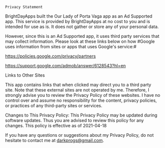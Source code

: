     Privacy Statement

   BrightDayApps built the Our Lady of Porta Vaga app as an Ad Supported app.
   This service is provided by BrightDayApps at no cost to you and is intended for use as is.
   It does not gather or store any of your personal data.

   However, since this is an Ad Supported app, it uses third party services that may
   collect information. Please look at these links below on how
   #Google uses information from sites or apps that uses Google's service:#

   https://policies.google.com/privacy/partners
  

   https://support.google.com/admob/answer/6128543?hl=en
  


   
   Links to Other Sites

   This app contains links that when clicked may direct you to a third party site.
   Note that these external sites are not operated by me.
   Therefore, I strongly
   advise you to review the Privacy Policy of these websites.
   I have no control over and assume no responsibility for the content,
   privacy policies, or practices
   of any third-party sites or services.

   Changes to This Privacy Policy:
   This Privacy Policy may be updated during software updates. Thus you are advised
   to review this policy for any changes. This policy is effective as of 2021-04-18
   
   If you have any questions or suggestions about my Privacy Policy,
   do not hesitate to contact me at darkprogs@gmail.com.


